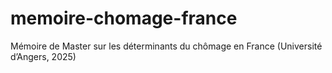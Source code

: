 # memoire-chomage-france
Mémoire de Master sur les déterminants du chômage en France (Université d’Angers, 2025)

